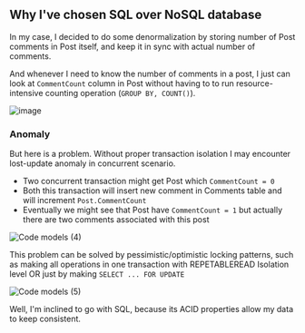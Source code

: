 
## Why I've chosen SQL over NoSQL database

In my case, I decided to do some denormalization by storing number of Post comments in Post itself, and keep it in sync with actual number of comments.

And whenever I need to know the number of comments in a post, I just can look at `CommentCount` column in Post without having to to run resource-intensive counting operation (`GROUP BY, COUNT()`).

![image](https://user-images.githubusercontent.com/36125138/199615492-78fae1c6-ae88-4a95-8fbd-4fb18f7922a4.png)

### Anomaly

But here is a problem. Without proper transaction isolation I may encounter lost-update anomaly in concurrent scenario.

- Two concurrent transaction might get Post which `CommentCount = 0`
- Both this transaction will insert new comment in Comments table and will increment `Post.CommentCount`
- Eventually we might see that Post have `CommentCount = 1` but actually there are two comments associated with this post

![Code models (4)](https://user-images.githubusercontent.com/36125138/199616261-fd2a1ef5-43c6-46d3-a77f-819b5fc31964.jpg)

This problem can be solved by pessimistic/optimistic locking patterns, such as making all operations in one transaction with REPETABLEREAD Isolation level OR just by making `SELECT ... FOR UPDATE`

![Code models (5)](https://user-images.githubusercontent.com/36125138/199618243-237e54d3-bab0-4be2-a57a-de0cf44fb600.jpg)

Well, I'm inclined to go with SQL, because its ACID properties allow my data to keep consistent.
